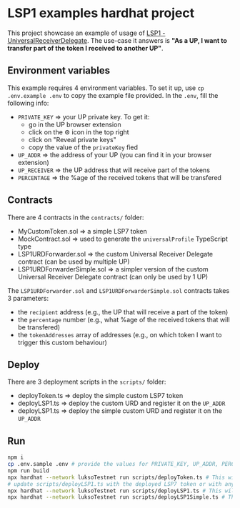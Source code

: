 # LSP1 examples hardhat project

This project showcase an example of usage of [LSP1 - UniversalReceiverDelegate](https://github.com/lukso-network/LIPs/blob/main/LSPs/LSP-1-UniversalReceiver.md). The use-case it answers is **"As a UP, I want to transfer part of the token I received to another UP"**.

## Environment variables

This example requires 4 environment variables. To set it up, use `cp .env.example .env` to copy the example file provided. In the `.env`, fill the following info:

- `PRIVATE_KEY` => your UP private key. To get it:
  - go in the UP browser extension
  - click on the ⚙️ icon in the top right
  - click on "Reveal private keys"
  - copy the value of the `privateKey` fied
- `UP_ADDR` => the address of your UP (you can find it in your browser extension)
- `UP_RECEIVER` => the UP address that will receive part of the tokens
- `PERCENTAGE` => the %age of the received tokens that will be transfered

## Contracts

There are 4 contracts in the `contracts/` folder:

- MyCustomToken.sol => a simple LSP7 token
- MockContract.sol => used to generate the `universalProfile` TypeScript type
- LSP1URDForwarder.sol => the custom Universal Receiver Delegate contract (can be used by multiple UP)
- LSP1URDForwarderSimple.sol => a simpler version of the custom Universal Receiver Delegate contract (can only be used by 1 UP)

The `LSP1URDForwarder.sol` and `LSP1URDForwarderSimple.sol` contracts takes 3 parameters:

- the `recipient` address (e.g., the UP that will receive a part of the token)
- the `percentage` number (e.g., what %age of the received tokens that will be transfered)
- the `tokenAddresses` array of addresses (e.g., on which token I want to trigger this custom behaviour)

## Deploy

There are 3 deployment scripts in the `scripts/` folder:

- deployToken.ts => deploy the simple custom LSP7 token
- deployLSP1.ts => deploy the custom URD and register it on the `UP_ADDR`
- deployLSP1.ts => deploy the simple custom URD and register it on the `UP_ADDR`

## Run

```bash
npm i
cp .env.sample .env # provide the values for PRIVATE_KEY, UP_ADDR, PERCENTAGE and UP_RECEIVER
npm run build
npx hardhat --network luksoTestnet run scripts/deployToken.ts # This will deploy a custom LSP7 Token
# update scripts/deployLSP1.ts with the deployed LSP7 token or with any LSP7 token addresses
npx hardhat --network luksoTestnet run scripts/deployLSP1.ts # This will deploy the Custom URD and update your UP to use it
npx hardhat --network luksoTestnet run scripts/deployLSP1Simple.ts # This will deploy the Simpler Custom URD and update your UP to use it
```
